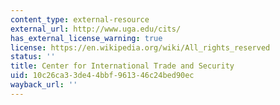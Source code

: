 ```yaml
---
content_type: external-resource
external_url: http://www.uga.edu/cits/
has_external_license_warning: true
license: https://en.wikipedia.org/wiki/All_rights_reserved
status: ''
title: Center for International Trade and Security
uid: 10c26ca3-3de4-4bbf-9613-46c24bed90ec
wayback_url: ''
---
```

